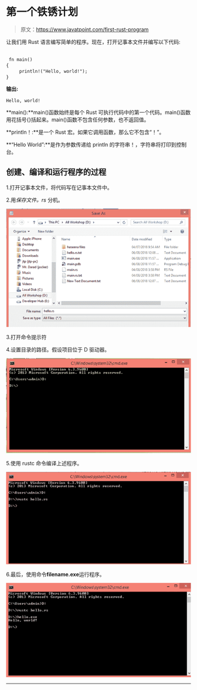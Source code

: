# 第一个铁锈计划

> 原文：<https://www.javatpoint.com/first-rust-program>

让我们用 Rust 语言编写简单的程序。现在，打开记事本文件并编写以下代码:

```

 fn main()
{
     println!("Hello, world!");
}

```

**输出:**

```
Hello, world!

```

**main():**main()函数始终是每个 Rust 可执行代码中的第一个代码。main()函数用花括号{}括起来。main()函数不包含任何参数，也不返回值。

**println！:**是一个 Rust 宏。如果它调用函数，那么它不包含“！”。

**“Hello World”:**是作为参数传递给 println 的字符串！，字符串将打印到控制台。

## 创建、编译和运行程序的过程

1.打开记事本文件，将代码写在记事本文件中。

2.用*保存文件。rs* 分机。

![First Rust program](img/8751d9801ceef4a9de543bbb68721f77.png)

3.打开命令提示符

4.设置目录的路径。假设项目位于 D 驱动器。

![First Rust program](img/32c15c8c217c9995acfbdb5b6026d3c2.png)

5.使用 rustc 命令编译上述程序。

![First Rust program](img/bb1ac35f43700b88690ebf1d8ddb7d96.png)

6.最后，使用命令**filename.exe**运行程序。

![First Rust program](img/6565cb9a8084187d9576ee9ec856d9b8.png)

* * *